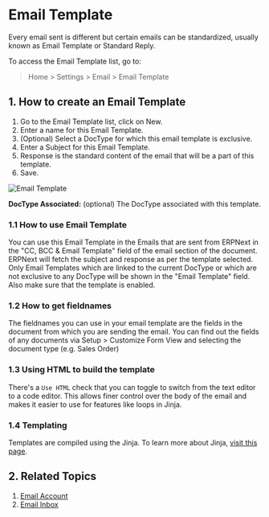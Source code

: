 # Email Template

Every email sent is different but certain emails can be standardized, usually known as Email Template or Standard Reply.

To access the Email Template list, go to:
> Home > Settings > Email > Email Template

## 1. How to create an Email Template
1. Go to the Email Template list, click on New.
1. Enter a name for this Email Template.
1. (Optional) Select a DocType for which this email template is exclusive.
1. Enter a Subject for this Email Template.
1. Response is the standard content of the email that will be a part of this template. 
1. Save.

<img class="screenshot" alt="Email Template" src="{{docs_base_url}}/assets/img/setup/email/email-template-example.png">

**DocType Associated:** (optional) The DocType associated with this template.

### 1.1 How to use Email Template
You can use this Email Template in the Emails that are sent from ERPNext in the "CC, BCC & Email Template" field of the email section of the document. ERPNext will fetch the subject and response as per the template selected. Only Email Templates which are linked to the current DocType or which are not exclusive to any DocType will be shown in the "Email Template" field. Also make sure that the template is enabled.

### 1.2 How to get fieldnames
The fieldnames you can use in your email template are the fields in the document from which you are sending the email. You can find out the fields of any documents via Setup > Customize Form View and selecting the document type (e.g. Sales Order)

### 1.3 Using HTML to build the template

There's a `Use HTML` check that you can toggle to switch from the text editor to a code editor. This allows finer control over the body of the email and makes it easier to use for features like loops in Jinja.

### 1.4 Templating
Templates are compiled using the Jinja. To learn more about Jinja, [visit this page](https://jinja.palletsprojects.com/en/2.10.x/).

## 2. Related Topics
1. [Email Account](/docs/user/manual/en/setting-up/email/email-account)
1. [Email Inbox](/docs/user/manual/en/setting-up/email/email-inbox)
